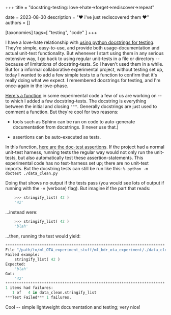 +++
title = "docstring-testing: love→hate→forget→rediscover→repeat"

date = 2023-08-30
description = "❤️ i've just rediscovered them ❤️"
authors = []

[taxonomies]
tags=[ "testing", "code"  ]
+++

I have a love-hate relationship with [using python docstrings for testing](https://realpython.com/python-doctest/). They're simple, easy-to-use, and provide both usage-documentation and actual unit-test functionality. But whenever I start using them in any serious extensive way, I go back to using regular unit-tests in a file or directory -- because of limitations of docstring-tests. So I haven't used them in a while. But for a informal collaborative experimental project, without testing set up, today I wanted to add a few simple tests to a function to confirm that it's really doing what we expect. I remembered docstrings for testing, and I'm once-again in the love-phase.

[Here's a function](https://github.com/Brown-University-Library/ml_bdr_ota_experiment/blob/0a9c4f0fc7a3471736a7344b6e441274bf61d2dd/data_clean.py#L122) in some experimental code a few of us are working on -- to which I added a few docstring-tests. The docstring is everything between the initial and closing `"""`. Generally docstrings are just used to comment a function. But they're cool for two reasons:

- tools such as Sphinx can be run on code to auto-generate documentation from docstrings. (I never use that.)

- assertions can be auto-executed as tests. 

In this function, [here are the doc-test assertions](https://github.com/Brown-University-Library/ml_bdr_ota_experiment/blob/0a9c4f0fc7a3471736a7344b6e441274bf61d2dd/data_clean.py#L127-L134). If the project had a normal unit-test harness, running tests the regular way would not only run the unit-tests, but also automatically test these assertion-statements. This experimental code has no test-harness set up; there are no unit-test imports. But the docstring tests can still be run like this: `% python -m doctest ./data_clean.py`

Doing that shows no output if the tests pass (you would see lots of output if running with the `-v` (verbose) flag). But imagine if the part that reads:

```python
    >>> stringify_list( 42 )
    '42'
```

...instead were:

```python
    >>> stringify_list( 42 )
    'blah'
```

...then, running the test would yield:

```python
**********************************************************************
File "/path/to/ml_OTA_experiment_stuff/ml_bdr_ota_experiment/./data_clean.py", line 133, in data_clean.stringify_list
Failed example:
    stringify_list( 42 )
Expected:
    'blah'
Got:
    '42'
**********************************************************************
1 items had failures:
   1 of   4 in data_clean.stringify_list
***Test Failed*** 1 failures.
```

Cool -- simple lightweight documentation and testing; very nice!
